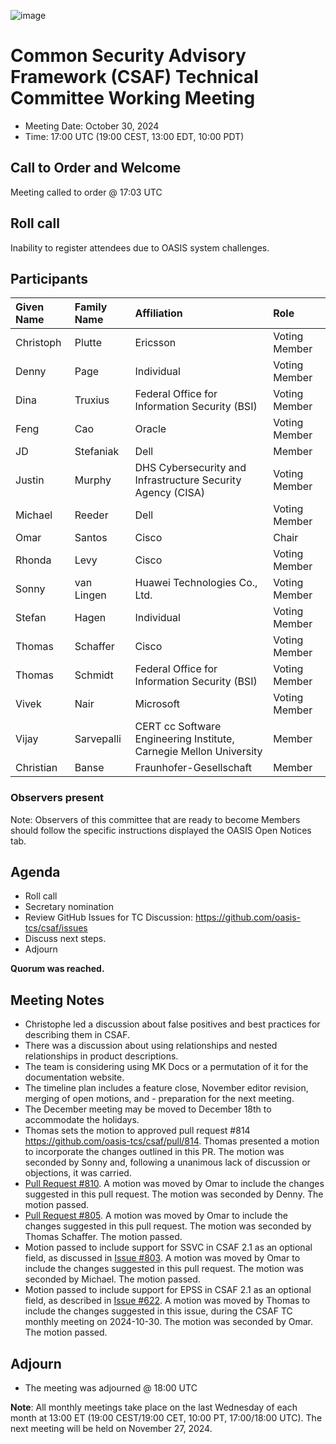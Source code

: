 ![image](https://user-images.githubusercontent.com/1690898/139102180-5c1e2583-14f1-4f58-ab2b-9e3807ed529c.png)

# Common Security Advisory Framework (CSAF) Technical Committee Working Meeting

- Meeting Date: October 30, 2024
- Time: 17:00 UTC (19:00 CEST, 13:00 EDT, 10:00 PDT)

## Call to Order and Welcome

Meeting called to order @ 17:03 UTC

## Roll call

Inability to register attendees due to OASIS system challenges.

## Participants

| Given Name | Family Name | Affiliation                                                 | Role          |
|:-----------|:------------|:------------------------------------------------------------|:--------------|
| Christoph  | Plutte      | Ericsson                                                    | Voting Member |
| Denny      | Page        | Individual                                                  | Voting Member |
| Dina       | Truxius     | Federal Office for Information Security (BSI)               | Voting Member |
| Feng       | Cao         | Oracle                                                      | Voting Member |
| JD         | Stefaniak   | Dell                                                        | Member        |
| Justin     | Murphy      | DHS Cybersecurity and Infrastructure Security Agency (CISA) | Voting Member |
| Michael    | Reeder      | Dell                                                        | Voting Member |
| Omar       | Santos      | Cisco                                                       | Chair         |
| Rhonda     | Levy        | Cisco                                                       | Voting Member |
| Sonny      | van Lingen  | Huawei Technologies Co., Ltd.                               | Voting Member |
| Stefan     | Hagen       | Individual                                                  | Voting Member |
| Thomas     | Schaffer    | Cisco                                                       | Voting Member |
| Thomas     | Schmidt     | Federal Office for Information Security (BSI)               | Voting Member |
| Vivek      |  Nair       | Microsoft                                                   | Voting Member |
| Vijay | Sarvepalli | CERT cc Software Engineering Institute, Carnegie Mellon University | Member | 
| Christian | Banse | Fraunhofer-Gesellschaft | Member |

### Observers present

Note: Observers of this committee that are ready to become Members should follow the specific instructions displayed the OASIS Open Notices tab.

## Agenda

- Roll call
- Secretary nomination
- Review GitHub Issues for TC Discussion:  https://github.com/oasis-tcs/csaf/issues
- Discuss next steps.
- Adjourn

**Quorum was reached.**

## Meeting Notes
- Christophe led a discussion about false positives and best practices for describing them in CSAF.
- There was a discussion about using relationships and nested relationships in product descriptions.
- The team is considering using MK Docs or a permutation of it for the documentation website.
- The timeline plan includes a feature close, November editor revision, merging of open motions, and - preparation for the next meeting.
- The December meeting may be moved to December 18th to accommodate the holidays.
- Thomas sets the motion to approved pull request #814 https://github.com/oasis-tcs/csaf/pull/814. Thomas presented a motion to incorporate the changes outlined in this PR. The motion was seconded by Sonny and, following a unanimous lack of discussion or objections, it was carried.
- [Pull Request #810](https://github.com/oasis-tcs/csaf/pull/810). A motion was moved by Omar to include the changes suggested in this pull request. The motion was seconded by Denny. The motion passed.
- [Pull Request #805](https://github.com/oasis-tcs/csaf/pull/805).  A motion was moved by Omar to include the changes suggested in this pull request. The motion was seconded by Thomas Schaffer. The motion passed.
- Motion passed to include support for SSVC in CSAF 2.1 as an optional field, as discussed in [Issue #803](https://github.com/oasis-tcs/csaf/issues/803). A motion was moved by Omar to include the changes suggested in this pull request. The motion was seconded by Michael. The motion passed.
- Motion passed to include support for EPSS in CSAF 2.1 as an optional field, as described in [Issue #622](https://github.com/oasis-tcs/csaf/issues/622). A motion was moved by Thomas to include the changes suggested in this issue, during the CSAF TC monthly meeting on 2024-10-30. The motion was seconded by Omar. The motion passed.

## Adjourn

- The meeting was adjourned @ 18:00 UTC

**Note**: All monthly meetings take place on the last Wednesday of each month at 13:00 ET (19:00 CEST/19:00 CET, 10:00 PT, 17:00/18:00 UTC).
The next meeting will be held on November 27, 2024.  
